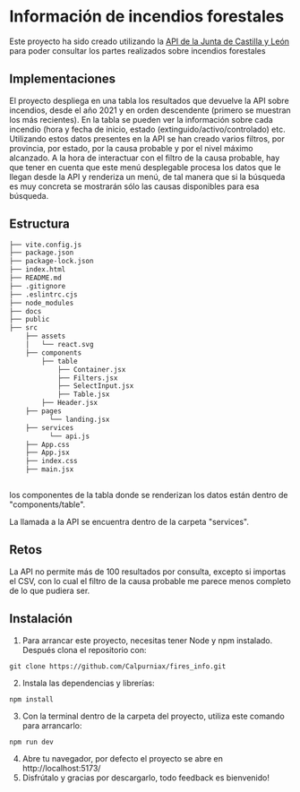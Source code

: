 # Información de incendios forestales

Este proyecto ha sido creado utilizando la [API de la Junta de Castilla y León](https://analisis.datosabiertos.jcyl.es/pages/home/) para poder consultar los partes realizados sobre incendios forestales

## Implementaciones

El proyecto despliega en una tabla los resultados que devuelve la API sobre incendios, desde el año 2021 y en orden descendente (primero se muestran los más recientes). En la tabla se pueden ver la información sobre cada incendio (hora y fecha de inicio, estado (extinguido/activo/controlado) etc.
Utilizando estos datos presentes en la API se han creado varios filtros, por provincia, por estado, por la causa probable y por el nivel máximo alcanzado. A la hora de interactuar con el filtro de la causa probable, hay que tener en cuenta que este menú desplegable procesa los datos que le llegan desde la API y renderiza un menú, de tal manera que si la búsqueda es muy concreta se mostrarán sólo las causas disponibles para esa búsqueda.

## Estructura

```bash
├── vite.config.js
├── package.json
├── package-lock.json
├── index.html
├── README.md
├── .gitignore
├── .eslintrc.cjs
├── node_modules
├── docs
├── public
├── src
    ├── assets
    │   └── react.svg    
    ├── components
        ├── table
            ├── Container.jsx
            ├── Filters.jsx
            ├── SelectInput.jsx
            ├── Table.jsx
        ├── Header.jsx   
    ├── pages
          └── landing.jsx
    ├── services
          └── api.js   
    ├── App.css
    ├── App.jsx
    ├── index.css
    ├── main.jsx   
   
```

los componentes de la tabla donde se renderizan los datos están dentro de "components/table".

La llamada a la API se encuentra dentro de la carpeta "services".

## Retos

La API no permite más de 100 resultados por consulta, excepto si importas el CSV, con lo cual el filtro de la causa probable me parece menos completo de lo que pudiera ser.

## Instalación
1. Para arrancar este proyecto, necesitas tener Node y npm instalado. Después clona el repositorio con:
```
git clone https://github.com/Calpurniax/fires_info.git
```
2. Instala las dependencias y librerías:
```
npm install
```
3. Con la terminal dentro de la carpeta del proyecto, utiliza este comando para arrancarlo:
```
npm run dev
```
4. Abre tu navegador, por defecto el proyecto se abre en http://localhost:5173/
5. Disfrútalo y gracias por descargarlo, todo feedback es bienvenido!

